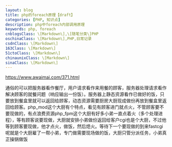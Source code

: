 ```yaml
---
layout: blog
title: php的foreach原理【draft】
categories: [PHP, 知识点]
description: php中foreach内部调用原理
keywords: php, foreach
cnblogsClass: \[Markdown\],\[随笔分类\]PHP
oschinaClass: \[Markdown\],PHP,日常记录
csdnClass: \[Markdown\]
163Class: \[Markdown\]
51ctoClass: \[Markdown\]
chinaunixClass: \[Markdown\]
sinaClass: \[Markdown\]
---
```



https://www.awaimai.com/371.html


通俗的可以把服务器看作餐厅，用户请求看作来用餐的顾客，服务器处理请求看作解决顾客的就餐问题（响应输出一份饭）。服务器上静态资源看作已做好的饭，只要放到餐盒里就可以返回给顾客，动态资源需要厨房大厨现成做份再放到餐盒里返回给顾客。php_mod这个大厨有个特点，看见有顾客进门就点火，不管顾客要不要现做的，有点浪费资源php_fpm这个大厨有好多小弟一直点着火（多个处理进程），等有顾客说要现做，大厨就安排小弟做份返回给客户cgi也是个大厨，不过他等到顾客要现做，他才点火，做饭，然后熄火。等待下一个要现做的到来fastcgi呢就是个大厨雇了一帮小弟，专门做需要现场做的饭，大厨只管分派任务，小弟真正操锅做饭




